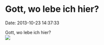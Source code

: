 Gott, wo lebe ich hier?
=======================

Date: 2013-10-23 14:37:33

Gott, wo lebe ich hier?\
![](http://fettemama.org:6502/5c50c255c611ed112e6ee444e893a5ce)
